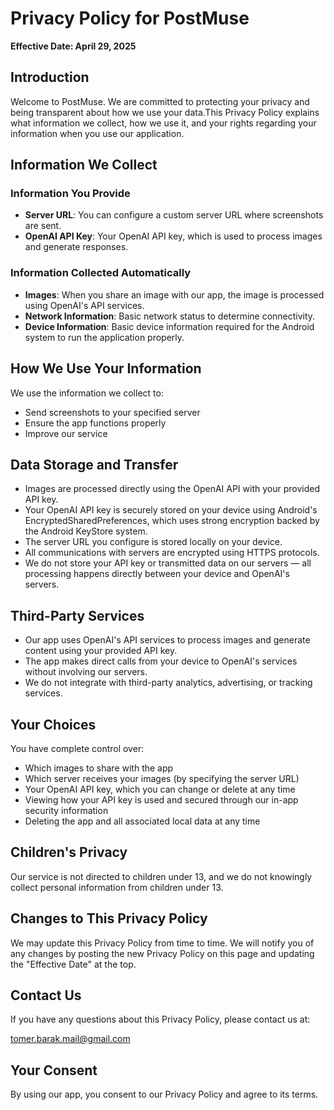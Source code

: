 # Privacy Policy for PostMuse

**Effective Date: April 29, 2025**

## Introduction

Welcome to PostMuse. We are committed to protecting your privacy and being transparent about how we use your data.This Privacy Policy explains what information we collect, how we use it, and your rights regarding your information when you use our application.

## Information We Collect

### Information You Provide
- **Server URL**: You can configure a custom server URL where screenshots are sent.
- **OpenAI API Key**: Your OpenAI API key, which is used to process images and generate responses.

### Information Collected Automatically
- **Images**: When you share an image with our app, the image is processed using OpenAI's API services.
- **Network Information**: Basic network status to determine connectivity.
- **Device Information**: Basic device information required for the Android system to run the application properly.

## How We Use Your Information

We use the information we collect to:
- Send screenshots to your specified server
- Ensure the app functions properly
- Improve our service

## Data Storage and Transfer

- Images are processed directly using the OpenAI API with your provided API key.
- Your OpenAI API key is securely stored on your device using Android's EncryptedSharedPreferences, which uses strong encryption backed by the Android KeyStore system.
- The server URL you configure is stored locally on your device.
- All communications with servers are encrypted using HTTPS protocols.
- We do not store your API key or transmitted data on our servers — all processing happens directly between your device and OpenAI's servers.

## Third-Party Services

- Our app uses OpenAI's API services to process images and generate content using your provided API key.
- The app makes direct calls from your device to OpenAI's services without involving our servers.
- We do not integrate with third-party analytics, advertising, or tracking services.

## Your Choices

You have complete control over:
- Which images to share with the app
- Which server receives your images (by specifying the server URL)
- Your OpenAI API key, which you can change or delete at any time
- Viewing how your API key is used and secured through our in-app security information
- Deleting the app and all associated local data at any time

## Children's Privacy

Our service is not directed to children under 13, and we do not knowingly collect personal information from children under 13.

## Changes to This Privacy Policy

We may update this Privacy Policy from time to time. We will notify you of any changes by posting the new Privacy Policy on this page and updating the "Effective Date" at the top.

## Contact Us

If you have any questions about this Privacy Policy, please contact us at:

tomer.barak.mail@gmail.com

## Your Consent

By using our app, you consent to our Privacy Policy and agree to its terms.
